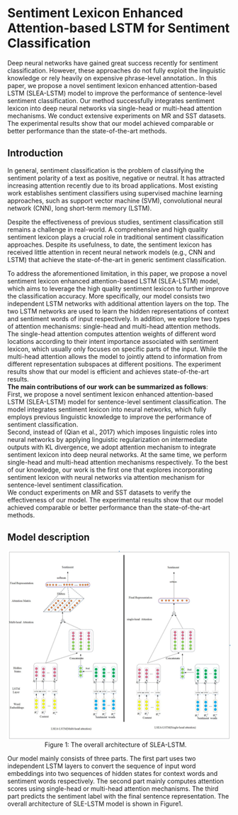 # Sentiment Lexicon Enhanced Attention-based LSTM for Sentiment Classification


Deep neural networks have gained great success recently for sentiment classification. However, these approaches  do not  fully exploit the linguistic knowledge or rely heavily on expensive phrase-level annotation.. 
In this paper, we propose a novel sentiment lexicon enhanced attention-based LSTM (SLEA-LSTM) model to improve the performance of sentence-level sentiment classification. 
Our method successfully integrates sentiment lexicon into deep neural networks via single-head or multi-head attention mechanisms. 
We conduct extensive experiments on MR and SST datasets. 
The experimental results show that our model achieved comparable or better performance than the state-of-the-art methods.

## Introduction

In general, sentiment classification is the problem of classifying the sentiment polarity of a text as positive, negative or neutral. It has attracted increasing attention recently due to its broad applications. Most existing work establishes sentiment classifiers using supervised machine learning approaches, such as support vector machine (SVM), convolutional neural network (CNN), long short-term memory (LSTM).

Despite the effectiveness of previous studies, sentiment classification still remains a challenge in real-world. A comprehensive and high quality sentiment lexicon plays a crucial role in traditional sentiment classification approaches. Despite its usefulness, to date, the sentiment lexicon has received little attention in recent neural network models (e.g., CNN and LSTM) that achieve the state-of-the-art in generic sentiment classification.

To address the aforementioned limitation,  in this paper, we propose a novel sentiment lexicon enhanced attention-based LSTM (SLEA-LSTM) model, which aims to leverage the high quality sentiment lexicon to further improve the classification accuracy. More specifically, our model consists two independent LSTM networks with additional attention layers on the top. The two LSTM networks are used to learn the hidden representations of context and sentiment words of input respectively. In addition, we explore two types of attention mechanisms: single-head and multi-head attention methods. The single-head attention computes attention weights  of  different word locations according to their intent importance associated with sentiment lexicon, which usually only focuses on specific parts of the input.  While the multi-head attention allows the model to jointly attend to information from different representation subspaces at different positions. The experiment results show that our model is efficient and achieves state-of-the-art results.  
**The main contributions of our work can be summarized as follows**:  
	First, we propose a novel sentiment lexicon enhanced attention-based LSTM (SLEA-LSTM) model for sentence-level sentiment classification. The model integrates sentiment lexicon into neural networks, which fully employs previous linguistic knowledge to improve the performance of sentiment classification.  
	Second, instead of (Qian et al., 2017) which imposes linguistic roles into neural networks by applying linguistic regularization on intermediate outputs with KL divergence, we adopt attention mechanism to integrate sentiment lexicon into deep neural networks. At the same time, we perform single-head and multi-head attention mechanisms respectively. To the best of our knowledge, our work is the first one that explores incorporating sentiment lexicon with neural networks via attention mechanism for sentence-level sentiment classification.   
	We conduct experiments on MR and SST datasets to verify the effectiveness of our model. The experimental results show that our model achieved comparable or better performance than the state-of-the-art methods.

## Model description
![](model.jpg)
&emsp;&emsp;&emsp;&emsp;&emsp;&emsp;Figure 1: The overall architecture of SLEA-LSTM.

Our model mainly consists of three parts. The first part uses two independent LSTM layers to convert the sequence of input word embeddings into two sequences of hidden states for context words and sentiment words respectively. The second part mainly computes attention scores using single-head or multi-head attention mechanisms. The third part predicts the sentiment label with the final sentence representation. The overall architecture of SLE-LSTM model is shown in Figure1.

